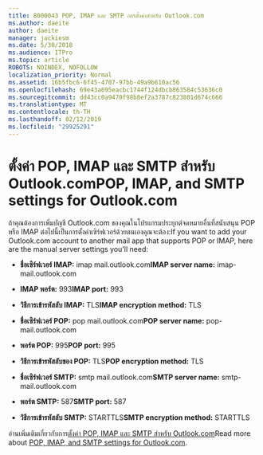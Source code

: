 ```yaml
---
title: 8000043 POP, IMAP และ SMTP การตั้งค่าสำหรับ Outlook.com
ms.author: daeite
author: daeite
manager: jackiesm
ms.date: 5/30/2018
ms.audience: ITPro
ms.topic: article
ROBOTS: NOINDEX, NOFOLLOW
localization_priority: Normal
ms.assetid: 16b5fbc6-6f45-4707-97bb-49a9b610ac56
ms.openlocfilehash: 69e43a695eacbc1744f124dbcb863584c53636c0
ms.sourcegitcommit: dd43cc0a9470f98b8ef2a3787c823801d674c666
ms.translationtype: MT
ms.contentlocale: th-TH
ms.lasthandoff: 02/12/2019
ms.locfileid: "29925291"
---
```

# <a name="pop-imap-and-smtp-settings-for-outlookcom"></a><span data-ttu-id="4ac3c-102">ตั้งค่า POP, IMAP และ SMTP สำหรับ Outlook.com</span><span class="sxs-lookup"><span data-stu-id="4ac3c-102">POP, IMAP, and SMTP settings for Outlook.com</span></span>

<span data-ttu-id="4ac3c-103">ถ้าคุณต้องการเพิ่มบัญชี Outlook.com ของคุณในโปรแกรมประยุกต์จดหมายอื่นที่สนับสนุน POP หรือ IMAP ต่อไปนี้เป็นการตั้งค่าเซิร์ฟเวอร์ด้วยตนเองคุณจะต้อง:</span><span class="sxs-lookup"><span data-stu-id="4ac3c-103">If you want to add your Outlook.com account to another mail app that supports POP or IMAP, here are the manual server settings you'll need:</span></span>
  
- <span data-ttu-id="4ac3c-104">**ชื่อเซิร์ฟเวอร์ IMAP:** imap mail.outlook.com</span><span class="sxs-lookup"><span data-stu-id="4ac3c-104">**IMAP server name:** imap-mail.outlook.com</span></span> 
    
- <span data-ttu-id="4ac3c-105">**IMAP พอร์ต:** 993</span><span class="sxs-lookup"><span data-stu-id="4ac3c-105">**IMAP port:** 993</span></span> 
    
- <span data-ttu-id="4ac3c-106">**วิธีการเข้ารหัสลับ IMAP:** TLS</span><span class="sxs-lookup"><span data-stu-id="4ac3c-106">**IMAP encryption method:** TLS</span></span> 
    
- <span data-ttu-id="4ac3c-107">**ชื่อเซิร์ฟเวอร์ POP:** pop mail.outlook.com</span><span class="sxs-lookup"><span data-stu-id="4ac3c-107">**POP server name:** pop-mail.outlook.com</span></span> 
    
- <span data-ttu-id="4ac3c-108">**พอร์ต POP:** 995</span><span class="sxs-lookup"><span data-stu-id="4ac3c-108">**POP port:** 995</span></span> 
    
- <span data-ttu-id="4ac3c-109">**วิธีการเข้ารหัสลับของ POP:** TLS</span><span class="sxs-lookup"><span data-stu-id="4ac3c-109">**POP encryption method:** TLS</span></span> 
    
- <span data-ttu-id="4ac3c-110">**ชื่อเซิร์ฟเวอร์ SMTP:** smtp mail.outlook.com</span><span class="sxs-lookup"><span data-stu-id="4ac3c-110">**SMTP server name:** smtp-mail.outlook.com</span></span> 
    
- <span data-ttu-id="4ac3c-111">**พอร์ต SMTP:** 587</span><span class="sxs-lookup"><span data-stu-id="4ac3c-111">**SMTP port:** 587</span></span> 
    
- <span data-ttu-id="4ac3c-112">**วิธีการเข้ารหัสลับ SMTP:** STARTTLS</span><span class="sxs-lookup"><span data-stu-id="4ac3c-112">**SMTP encryption method:** STARTTLS</span></span> 
    
<span data-ttu-id="4ac3c-113">อ่านเพิ่มเติมเกี่ยวกับการ[ตั้งค่า POP, IMAP และ SMTP สำหรับ Outlook.com](https://go.microsoft.com/fwlink/p/?linkid=2001402&amp;clcid=0x409)</span><span class="sxs-lookup"><span data-stu-id="4ac3c-113">Read more about [POP, IMAP, and SMTP settings for Outlook.com](https://go.microsoft.com/fwlink/p/?linkid=2001402&amp;clcid=0x409).</span></span>
  


